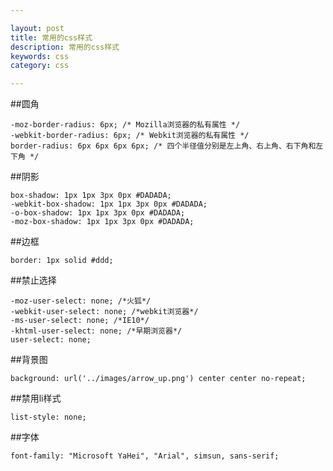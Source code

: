 ```yaml
---

layout: post
title: 常用的css样式
description: 常用的css样式
keywords: css
category: css

---
```


##圆角

	-moz-border-radius: 6px; /* Mozilla浏览器的私有属性 */
	-webkit-border-radius: 6px; /* Webkit浏览器的私有属性 */
	border-radius: 6px 6px 6px 6px; /* 四个半径值分别是左上角、右上角、右下角和左下角 */

##阴影

	box-shadow: 1px 1px 3px 0px #DADADA;
	-webkit-box-shadow: 1px 1px 3px 0px #DADADA;
	-o-box-shadow: 1px 1px 3px 0px #DADADA;
	-moz-box-shadow: 1px 1px 3px 0px #DADADA;

##边框

	border: 1px solid #ddd;

##禁止选择

	-moz-user-select: none; /*火狐*/
	-webkit-user-select: none; /*webkit浏览器*/
	-ms-user-select: none; /*IE10*/
	-khtml-user-select: none; /*早期浏览器*/
	user-select: none;

##背景图

	background: url('../images/arrow_up.png') center center no-repeat;

##禁用li样式

	list-style: none;

##字体

	font-family: "Microsoft YaHei", "Arial", simsun, sans-serif;

